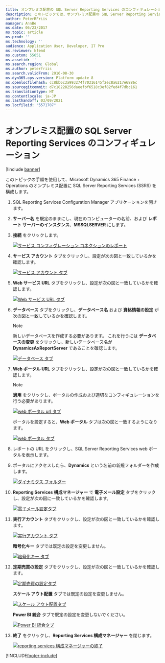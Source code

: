 ```yaml
---
title: オンプレミス配置の SQL Server Reporting Services のコンフィギュレーション
description: このトピックでは、オンプレミス配置の SQL Server Reporting Services (SSRS) のコンフィギュレーションに関する情報が提供されます。
author: PeterRFriis
manager: AnnBe
ms.date: 06/23/2017
ms.topic: article
ms.prod: ''
ms.technology: ''
audience: Application User, Developer, IT Pro
ms.reviewer: kfend
ms.custom: 55651
ms.assetid: ''
ms.search.region: Global
ms.author: peterfriis
ms.search.validFrom: 2016-08-30
ms.dyn365.ops.version: Platform update 8
ms.openlocfilehash: cc8bb6c3a993274f70316145f2ec8a6217e6886c
ms.sourcegitcommit: d7c18228256daeefbf6518c3ef82fed4f7dbc161
ms.translationtype: HT
ms.contentlocale: ja-JP
ms.lasthandoff: 03/09/2021
ms.locfileid: "5571707"
---
```

# <a name="configure-sql-server-reporting-services-for-on-premises-deployments"></a>オンプレミス配置の SQL Server Reporting Services のコンフィギュレーション

[!include [banner](../includes/banner.md)]

このトピックの手順を使用して、Microsoft Dynamics 365 Finance + Operations のオンプレミス配置に SQL Server Reporting Services (SSRS) を構成します。

1. SQL Reporting Services Configuration Manager アプリケーションを開きます。
2. **サーバー名** を既定のままにし、現在のコンピューターの名前、および **レポート サーバーのインスタンス**、**MSSQLSERVER** にします。
3. **接続** をクリックします。

    [![サービス コンフィグレーション コネクションのレポート](./media/ssrs-config-manager-01.png)](./media/ssrs-config-manager-01.png)

4. **サービス アカウント** タブをクリックし、設定が次の図と一致しているかを確認します。

    [![サービス アカウント タブ](./media/ssrs-config-manager-02.png)](./media/ssrs-config-manager-02.png)

5. **Web サービス URL** タブをクリックし、設定が次の図と一致しているかを確認します。

    [![Web サービス URL タブ](./media/ssrs-config-manager-03.png)](./media/ssrs-config-manager-03.png)

6. **データベース** タブをクリックし、**データベース名** および **資格情報の設定** が次の図と一致しているかを確認します。

    > [!NOTE]
    > 新しいデータベースを作成する必要があります。 これを行うには **データベースの変更** をクリックし、新しいデータベース名が **DynamicsAxReportServer** であることを確認します。

    [![データベース タブ](./media/ssrs-config-manager-04.png)](./media/ssrs-config-manager-04.png)

7. **Web ポータル URL** タブをクリックし、設定が次の図と一致しているかを確認します。

    > [!NOTE]
    > **適用** をクリックし、ポータルの作成および適切なコンフィギュレーションを行う必要があります。

    [![web ポータル url タブ](./media/ssrs-config-manager-05.png)](./media/ssrs-config-manager-05.png)

    ポータルを設定すると、**Web ポータル** タブは次の図と一致するようになります。

    [![web ポータル タブ](./media/ssrs-config-manager-06.png)](./media/ssrs-config-manager-06.png)

8. レポートの URL をクリックし、SQL Server Reporting Services web ポータルを表示します。
9. ポータルにアクセスしたら、**Dynamics** という名前の新規フォルダーを作成します。

    [![ダイナミクス フォルダー](./media/ssrs-config-manager-07.png)](./media/ssrs-config-manager-07.png)

10. **Reporting Services 構成マネージャー** で **電子メール設定** タブをクリックし、設定が次の図に一致しているかを確認します。

    [![電子メール設定タブ](./media/ssrs-config-manager-08.png)](./media/ssrs-config-manager-08.png)

11. **実行アカウント** タブをクリックし、設定が次の図と一致しているかを確認します。

    [![実行アカウント タブ](./media/ssrs-config-manager-09.png)](./media/ssrs-config-manager-09.png)

    **暗号化キー** タブでは既定の設定を変更しません。

    [![暗号化キー タブ](./media/ssrs-config-manager-10.png)](./media/ssrs-config-manager-10.png)

12. **定期売買の設定** タブをクリックし、設定が次の図と一致しているかを確認します。

    [![定期売買の設定タブ](./media/ssrs-config-manager-11.png)](./media/ssrs-config-manager-11.png)

    **スケール アウト配置** タブでは既定の設定を変更しません。

    [![スケール アウト配置タブ](./media/ssrs-config-manager-12.png)](./media/ssrs-config-manager-12.png)

    **Power BI 統合** タブで既定の設定を変更しないでください。

    [![Power BI 統合タブ](./media/ssrs-config-manager-13.png)](./media/ssrs-config-manager-13.png)

13. **終了** をクリックし、**Reporting Services 構成マネージャー** を閉じます。

    [![reporting services 構成マネージャーの終了](./media/ssrs-config-manager-14.png)](./media/ssrs-config-manager-14.png)


[!INCLUDE[footer-include](../../../includes/footer-banner.md)]
